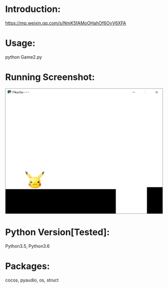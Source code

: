 # Introduction:
https://mp.weixin.qq.com/s/NmK5fAMoOHahOf6OvV6XFA
# Usage:
python Game2.py
# Running Screenshot:
![img](Screenshot.png)
# Python Version[Tested]:
Python3.5, Python3.6
# Packages:
cocos, pyaudio, os, struct